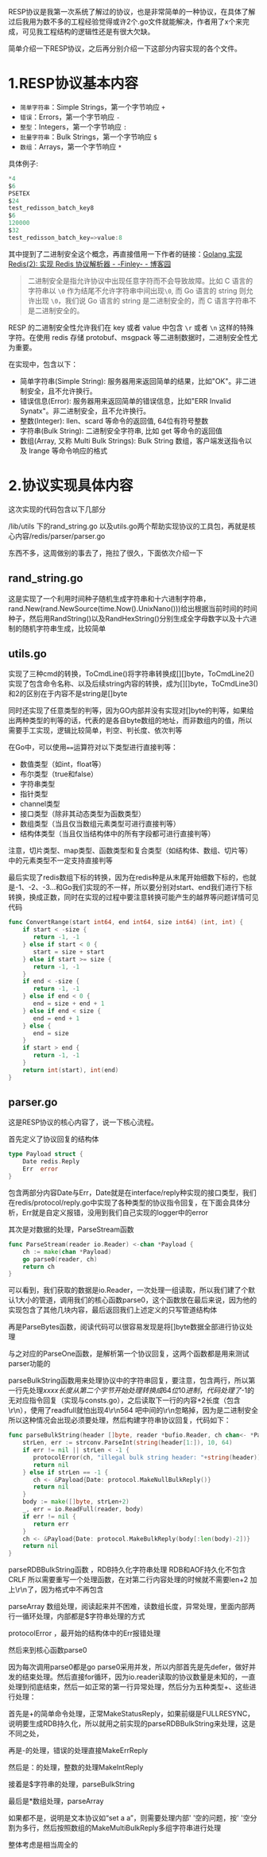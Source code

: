 
RESP协议是我第一次系统了解过的协议，也是非常简单的一种协议，在具体了解过后我用为数不多的工程经验觉得或许2个.go文件就能解决，作者用了x个来完成，可见我工程结构的逻辑性还是有很大欠缺。

简单介绍一下RESP协议，之后再分别介绍一下这部分内容实现的各个文件。

# 1.RESP协议基本内容

- `简单字符串`：Simple Strings，第一个字节响应 `+`
- `错误`：Errors，第一个字节响应 `-`
- `整型`：Integers，第一个字节响应 `:`
- `批量字符串`：Bulk Strings，第一个字节响应 `$`
- `数组`：Arrays，第一个字节响应 `*`

具体例子:

```Go
*4
$6
PSETEX
$24
test_redisson_batch_key8
$6
120000
$32
test_redisson_batch_key=>value:8
```

其中提到了二进制安全这个概念，再直接借用一下作者的链接：[Golang 实现 Redis(2): 实现 Redis 协议解析器 - -Finley- - 博客园](https://www.cnblogs.com/Finley/p/11923168.html)

> 二进制安全是指允许协议中出现任意字符而不会导致故障。比如 C 语言的字符串以 `\0` 作为结尾不允许字符串中间出现`\0`, 而 Go 语言的 string 则允许出现 `\0`，我们说 Go 语言的 string 是二进制安全的，而 C 语言字符串不是二进制安全的。

RESP 的二进制安全性允许我们在 key 或者 value 中包含 `\r` 或者 `\n` 这样的特殊字符。在使用 redis 存储 protobuf、msgpack 等二进制数据时，二进制安全性尤为重要。

在实现中，包含以下：

- 简单字符串(Simple String): 服务器用来返回简单的结果，比如"OK"。非二进制安全，且不允许换行。
- 错误信息(Error): 服务器用来返回简单的错误信息，比如"ERR Invalid Synatx"。非二进制安全，且不允许换行。
- 整数(Integer): llen、scard 等命令的返回值, 64位有符号整数
- 字符串(Bulk String): 二进制安全字符串, 比如 get 等命令的返回值
- 数组(Array, 又称 Multi Bulk Strings): Bulk String 数组，客户端发送指令以及 lrange 等命令响应的格式

# 2.协议实现具体内容

这次实现的代码包含以下几部分

/lib/utils 下的rand_string.go 以及utils.go两个帮助实现协议的工具包，再就是核心内容/redis/parser/parser.go

东西不多，这周做别的事去了，拖拉了很久，下面依次介绍一下

## rand_string.go

这是实现了一个利用时间种子随机生成字符串和十六进制字符串，rand.New(rand.NewSource(time.Now().UnixNano()))给出根据当前时间的时间种子，然后用RandString()以及RandHexString()分别生成全字母数字以及十六进制的随机字符串生成，比较简单

## utils.go

实现了三种cmd的转换，ToCmdLine()将字符串转换成[][]byte，ToCmdLine2()实现了包含命令名称、以及后续string内容的转换，成为[][]byte，ToCmdLine3()和2的区别在于内容不是string是[]byte

同时还实现了任意类型的判等，因为GO内部并没有实现对[]byte的判等，如果给出两种类型的判等的话，代表的是各自byte数组的地址，而非数组内的值，所以需要手工实现，逻辑比较简单，判空、判长度、依次判等

在Go中，可以使用`==`运算符对以下类型进行直接判等：

- 数值类型（如int，float等）
- 布尔类型（true和false）
- 字符串类型
- 指针类型
- channel类型
- 接口类型（除非其动态类型为函数类型）
- 数组类型（当且仅当数组元素类型可进行直接判等）
- 结构体类型（当且仅当结构体中的所有字段都可进行直接判等）

注意，切片类型、map类型、函数类型和复合类型（如结构体、数组、切片等）中的元素类型不一定支持直接判等

最后实现了redis数组下标的转换，因为在redis种是从末尾开始细数下标的，也就是-1、-2、-3...和Go我们实现的不一样，所以要分别对start、end我们进行下标转换，换成正数，同时在实现的过程中要注意转换可能产生的越界等问题详情可见代码

```Go
func ConvertRange(start int64, end int64, size int64) (int, int) {
    if start < -size {
       return -1, -1
    } else if start < 0 {
       start = size + start
    } else if start >= size {
       return -1, -1
    }
    if end < -size {
       return -1, -1
    } else if end < 0 {
       end = size + end + 1
    } else if end < size {
       end = end + 1
    } else {
       end = size
    }
    if start > end {
       return -1, -1
    }
    return int(start), int(end)
}
```

## parser.go

这是RESP协议的核心内容了，说一下核心流程。

首先定义了协议回复的结构体

```Go
type Payload struct {
    Date redis.Reply
    Err  error
}
```

包含两部分内容Date与Err，Date就是在interface/reply种实现的接口类型，我们在redis/protocol/reply.go中实现了各种类型的协议指令回复，在下面会具体分析，Err就是自定义报错，没用到我们自己实现的logger中的error

其次是对数据的处理，ParseStream函数

```Go
func ParseStream(reader io.Reader) <-chan *Payload {
    ch := make(chan *Payload)
    go parse0(reader, ch)
    return ch
}
```

可以看到，我们获取的数据是io.Reader，一次处理一组读取，所以我们建了个默认1大小的管道，调用我们的核心函数parse0，这个函数放在最后来说，因为他的实现包含了其他几块内容，最后返回我们上述定义的只写管道结构体

再是ParseBytes函数，阅读代码可以很容易发现是将[]byte数据全部进行协议处理

与之对应的ParseOne函数，是解析第一个协议回复，这两个函数都是用来测试parser功能的

parseBulkString函数用来处理协议中的字符串回复，要注意，包含两行，所以第一行先处理$xxxx长度从第二个字节开始处理转换成64位10进制，代码处理了$-1的无对应指令回复（实现与consts.go），之后读取下一行的内容+2长度（包含\r\n），使用了readfull就怕出现4\r\n564 吧中间的\r\n忽略掉，因为是二进制安全所以这种情况会出现必须要处理，然后构建字符串协议回复，代码如下：

```Go
func parseBulkString(header []byte, reader *bufio.Reader, ch chan<- *Payload) error {
    strLen, err := strconv.ParseInt(string(header[1:]), 10, 64)
    if err != nil || strLen < -1 {
       protocolError(ch, "illegal bulk string header: "+string(header))
       return nil
    } else if strLen == -1 {
       ch <- &Payload{Date: protocol.MakeNullBulkReply()}
       return nil
    }
    body := make([]byte, strLen+2)
    _, err = io.ReadFull(reader, body)
    if err != nil {
       return err
    }
    ch <- &Payload{Date: protocol.MakeBulkReply(body[:len(body)-2])}
    return nil
}
```

parseRDBBulkString函数 ，RDB持久化字符串处理 RDB和AOF持久化不包含CRLF 所以需要重写一个处理函数，在对第二行内容处理的时候就不需要len+2 加上\r\n了，因为格式中不再包含

parseArray 数组处理，阅读起来并不困难，读数组长度，异常处理，里面内部两行一循环处理，内部都是$字符串处理的方式

protocolError ，最开始的结构体中的Err报错处理

然后来到核心函数parse0

因为每次调用parse0都是go parse0采用并发，所以内部首先是先defer，做好并发的结束处理。然后直接for循环，因为io.reader读取的协议数量是未知的，一直处理到彻底结束，然后一如正常的第一行异常处理，然后分为五种类型+、这些进行处理：

首先是+的简单命令处理，正常MakeStatusReply，如果前缀是FULLRESYNC，说明要生成RDB持久化，所以就用之前实现的parseRDBBulkString来处理，这是不同之处，

再是-的处理，错误的处理直接MakeErrReply

然后是：的处理，整数的处理MakeIntReply

接着是$字符串的处理，parseBulkString

最后是*数组处理，parseArray

如果都不是，说明是文本协议如“set a a”，则需要处理内部' '空的问题，按' '空分割为多行，然后按照数组的MakeMultiBulkReply多组字符串进行处理

整体考虑是相当周全的